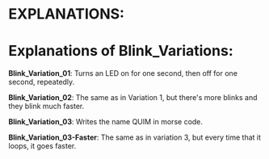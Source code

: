 # EXPLANATIONS:

# Explanations of Blink_Variations:

**Blink_Variation_01**: Turns an LED on for one second, then off for one second, repeatedly.

**Blink_Variation_02**: The same as in Variation 1, but there's more blinks and they blink much faster.

**Blink_Variation_03**: Writes the name QUIM in morse code.

**Blink_Variation_03-Faster**: The same as in variation 3, but every time that it loops, it goes faster.
